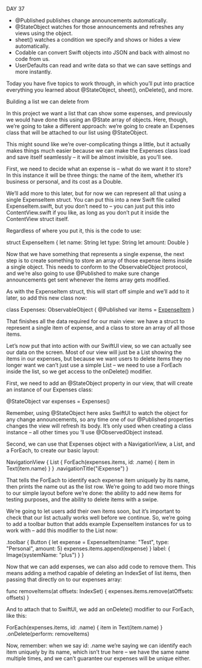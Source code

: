 DAY 37


* @Published publishes change announcements automatically.
* @StateObject watches for those announcements and refreshes any views using the object.
* sheet() watches a condition we specify and shows or hides a view automatically.
* Codable can convert Swift objects into JSON and back with almost no code from us.
* UserDefaults can read and write data so that we can save settings and more instantly.


Today you have five topics to work through, in which you’ll put into practice everything you learned about @StateObject, sheet(), onDelete(), and more.




Building a list we can delete from


In this project we want a list that can show some expenses, and previously we would have done this using an @State array of objects. Here, though, we’re going to take a different approach: we’re going to create an Expenses class that will be attached to our list using @StateObject.

This might sound like we’re over-complicating things a little, but it actually makes things much easier because we can make the Expenses class load and save itself seamlessly – it will be almost invisible, as you’ll see.

First, we need to decide what an expense is – what do we want it to store? In this instance it will be three things: the name of the item, whether it’s business or personal, and its cost as a Double.

We’ll add more to this later, but for now we can represent all that using a single ExpenseItem struct. You can put this into a new Swift file called ExpenseItem.swift, but you don’t need to – you can just put this into ContentView.swift if you like, as long as you don’t put it inside the ContentView struct itself.

Regardless of where you put it, this is the code to use:

struct ExpenseItem {
    let name: String
    let type: String
    let amount: Double
}

Now that we have something that represents a single expense, the next step is to create something to store an array of those expense items inside a single object. This needs to conform to the ObservableObject protocol, and we’re also going to use @Published to make sure change announcements get sent whenever the items array gets modified.

As with the ExpenseItem struct, this will start off simple and we’ll add to it later, so add this new class now:

class Expenses: ObservableObject {
    @Published var items = [ExpenseItem]()
}

That finishes all the data required for our main view: we have a struct to represent a single item of expense, and a class to store an array of all those items.

Let’s now put that into action with our SwiftUI view, so we can actually see our data on the screen. Most of our view will just be a List showing the items in our expenses, but because we want users to delete items they no longer want we can’t just use a simple List – we need to use a ForEach inside the list, so we get access to the onDelete() modifier.

First, we need to add an @StateObject property in our view, that will create an instance of our Expenses class:

@StateObject var expenses = Expenses()

Remember, using @StateObject here asks SwiftUI to watch the object for any change announcements, so any time one of our @Published properties changes the view will refresh its body. It’s only used when creating a class instance – all other times you ‘ll use @ObservedObject instead.

Second, we can use that Expenses object with a NavigationView, a List, and a ForEach, to create our basic layout:

NavigationView {
    List {
        ForEach(expenses.items, id: \.name) { item in
            Text(item.name)
        }
    }
    .navigationTitle("iExpense")
}

That tells the ForEach to identify each expense item uniquely by its name, then prints the name out as the list row.
We’re going to add two more things to our simple layout before we’re done: the ability to add new items for testing purposes, and the ability to delete items with a swipe.

We’re going to let users add their own items soon, but it’s important to check that our list actually works well before we continue. So, we’re going to add a toolbar button that adds example ExpenseItem instances for us to work with – add this modifier to the List now:

.toolbar {
    Button {
        let expense = ExpenseItem(name: "Test", type: "Personal", amount: 5)
        expenses.items.append(expense)
    } label: {
        Image(systemName: "plus")
    }
}


Now that we can add expenses, we can also add code to remove them. This means adding a method capable of deleting an IndexSet of list items, then passing that directly on to our expenses array:

func removeItems(at offsets: IndexSet) {
    expenses.items.remove(atOffsets: offsets)
}

And to attach that to SwiftUI, we add an onDelete() modifier to our ForEach, like this:

ForEach(expenses.items, id: \.name) { item in
    Text(item.name)
}
.onDelete(perform: removeItems)

Now, remember: when we say id: \.name we’re saying we can identify each item uniquely by its name, which isn’t true here – we have the same name multiple times, and we can’t guarantee our expenses will be unique either.



